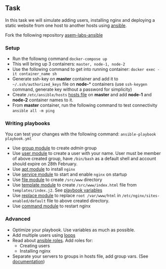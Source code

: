 ## Task
In this task we will simulate adding users, installing nginx and deploying a static website from one host to another hosts using [ansible](https://docs.ansible.com/).

Fork the following repository [asem-labs-ansible](https://github.com/edbighead/asem-labs-ansible)

### Setup
* Run the followng command `docker-compose up`
* This will bring up 3 containers: `master, node-1, node-2`
* Use the following command to get into running container:
    `docker exec -it container_name sh`
* Generate ssh-key on **master** container and add it to `~/.ssh/authorized_keys` file on **node-*** containers (use `ssh-keygen` command, generate key without a password for simplicity)
* Create `/etc/ansible/hosts` [hosts file](https://docs.ansible.com/ansible/2.4/intro_inventory.html#hosts-and-groups) on **master** and add **node-1** and **node-2** container names to it.
* From **master** container, run the following command to test connectivity `ansible all -m ping`

### Writing playbooks
You can test your changes with the following command: `ansible-playbook playbook.yml`

* Use [group module](https://docs.ansible.com/ansible/latest/modules/group_module.html) to create *admin* group
* Use [user module](https://docs.ansible.com/ansible/latest/modules/user_module.html#user-module) to create a user with your name. User must be member of above created group, have `/bin/bash` as a default shell and account should expire on 28th February.
* Use [apt module](https://docs.ansible.com/ansible/latest/modules/apt_module.html) to install `nginx`
* Use [service module](https://docs.ansible.com/ansible/latest/modules/service_module.html) to start and enable `nginx` on startup
* Use [file module](https://docs.ansible.com/ansible/latest/modules/file_module.html) to create `/src/www` directory
* Use [template module](https://docs.ansible.com/ansible/latest/modules/template_module.html) to create `/src/www/index.html` file from `templates/index.j2`. See [playbook variables](https://docs.ansible.com/ansible/latest/user_guide/playbooks_variables.html)
* Use [replace module](https://docs.ansible.com/ansible/latest/modules/replace_module.html) to replace `root /var/www/html` in `/etc/nginx/sites-enabled/default` file to above created directory.
* Use [command module](https://docs.ansible.com/ansible/latest/modules/command_module.html) to restart nginx

### Advanced
* Optimize your playbook. Use variables as much as possible.
* Add multiple users using [loops](https://docs.ansible.com/ansible/latest/user_guide/playbooks_loops.html)
* Read about [ansible roles](https://docs.ansible.com/ansible/latest/user_guide/playbooks_reuse_roles.html). Add roles for:
    * Creating users
    * Installing nginx
* Separate your servers to groups in hosts file, add group vars. (See [documentation](https://docs.ansible.com/ansible/2.4/intro_inventory.html#hosts-and-groups))